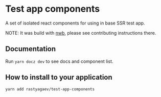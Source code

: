 # Test app components

A set of isolated react components for using in base SSR test app.

NOTE: It was build with [nwb](https://github.com/insin/nwb#react-components-and-libraries), please see contributing instructions there.

## Documentation

Run `yarn docz dev` to see docs and component list.

## How to install to your application

`yarn add rastyagaev/test-app-components`
